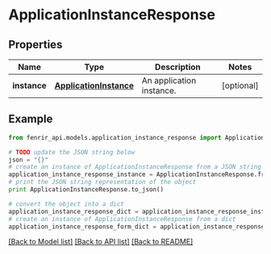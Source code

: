 # ApplicationInstanceResponse


## Properties

Name | Type | Description | Notes
------------ | ------------- | ------------- | -------------
**instance** | [**ApplicationInstance**](ApplicationInstance.md) | An application instance. | [optional] 

## Example

```python
from fenrir_api.models.application_instance_response import ApplicationInstanceResponse

# TODO update the JSON string below
json = "{}"
# create an instance of ApplicationInstanceResponse from a JSON string
application_instance_response_instance = ApplicationInstanceResponse.from_json(json)
# print the JSON string representation of the object
print ApplicationInstanceResponse.to_json()

# convert the object into a dict
application_instance_response_dict = application_instance_response_instance.to_dict()
# create an instance of ApplicationInstanceResponse from a dict
application_instance_response_form_dict = application_instance_response.from_dict(application_instance_response_dict)
```
[[Back to Model list]](../README.md#documentation-for-models) [[Back to API list]](../README.md#documentation-for-api-endpoints) [[Back to README]](../README.md)


